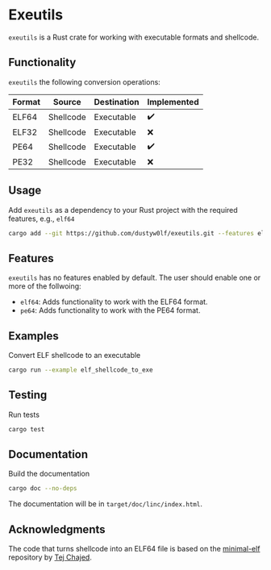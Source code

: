 # Exeutils
`exeutils` is a Rust crate for working with executable formats and shellcode.

## Functionality
`exeutils` the following conversion operations:

| Format | Source | Destination | Implemented |
|--------|--------|-------------|-------------|
| ELF64  | Shellcode | Executable | :heavy_check_mark: |
| ELF32  | Shellcode | Executable | :x: |
| PE64   | Shellcode | Executable | :heavy_check_mark: |
| PE32   | Shellcode | Executable | :x: |

## Usage
Add `exeutils` as a dependency to your Rust project with the required features, e.g., `elf64`
```bash
cargo add --git https://github.com/dustyw0lf/exeutils.git --features elf64
```

## Features
`exeutils` has no features enabled by default. The user should enable one or more of the follwoing:
- `elf64`: Adds functionality to work with the ELF64 format.
- `pe64`: Adds functionality to work with the PE64 format.

## Examples
Convert ELF shellcode to an executable
```bash
cargo run --example elf_shellcode_to_exe
```

## Testing
Run tests
```bash
cargo test
```

## Documentation
Build the documentation
```bash
cargo doc --no-deps
```

The documentation will be in `target/doc/linc/index.html`.

## Acknowledgments
The code that turns shellcode into an ELF64 file is based on the [minimal-elf](https://github.com/tchajed/minimal-elf) repository by [Tej Chajed](https://www.chajed.io).